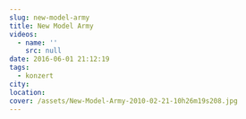 ```yaml
---
slug: new-model-army
title: New Model Army
videos:
  - name: ''
    src: null
date: 2016-06-01 21:12:19
tags:
  - konzert
city:
location:
cover: /assets/New-Model-Army-2010-02-21-10h26m19s208.jpg
---
```

